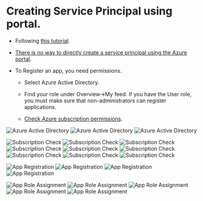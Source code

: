 # Creating Service Principal using portal.

- Following [this tutorial](https://learn.microsoft.com/en-us/azure/active-directory/develop/howto-create-service-principal-portal). 

- [There is no way to directly create a service principal using the Azure portal](https://learn.microsoft.com/en-us/azure/active-directory/develop/howto-create-service-principal-portal#app-registration-app-objects-and-service-principals).

- To Register an app, you need permissions.
  - Select Azure Active Directory.

  - Find your role under Overview->My feed. If you have the User role, you must make sure that non-administrators can register applications.


  
  - [Check Azure subscription permissions](https://learn.microsoft.com/en-us/azure/active-directory/develop/howto-create-service-principal-portal#check-azure-subscription-permissions). 
  

![Azure Active Directory](./images/20Aad10.jpg)
![Azure Active Directory](./images/20Aad20.jpg)
![Azure Active Directory](./images/20Aad30.jpg)

![Subscription Check](./images/30SubscriptionCheck10.jpg)
![Subscription Check](./images/30SubscriptionCheck20.jpg)
![Subscription Check](./images/30SubscriptionCheck30.jpg)
![Subscription Check](./images/30SubscriptionCheck40.jpg)
![Subscription Check](./images/30SubscriptionCheck50.jpg)
![Subscription Check](./images/30SubscriptionCheck60.jpg)
![Subscription Check](./images/30SubscriptionCheck70.jpg)
![Subscription Check](./images/30SubscriptionCheck80.jpg)
![Subscription Check](./images/30SubscriptionCheck90.jpg)

![App Registration](./images/40AppRegistration10.jpg)
![App Registration](./images/40AppRegistration20.jpg)
![App Registration](./images/40AppRegistration30.jpg)
![App Registration](./images/40AppRegistration40.jpg)

![App Role Assignment](./images/50AppRoleAssignment10.jpg)
![App Role Assignment](./images/50AppRoleAssignment20.jpg)
![App Role Assignment](./images/50AppRoleAssignment30.jpg)
![App Role Assignment](./images/50AppRoleAssignment40.jpg)
![App Role Assignment](./images/50AppRoleAssignment50.jpg)




